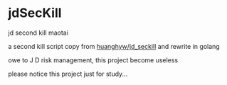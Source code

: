 # jdSecKill
jd second kill maotai 

a second kill script copy from [huanghyw/jd_seckill](https://github.com/huanghyw/jd_seckill/tree/master) and rewrite in golang

owe to J D risk management, this project become useless

please notice this project just for study...